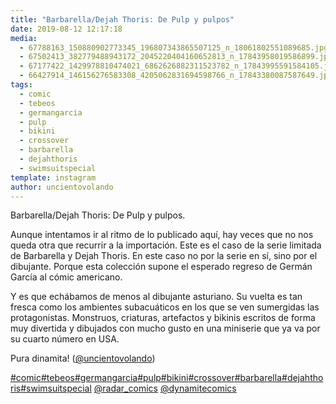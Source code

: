 ```yaml
---
title: "Barbarella/Dejah Thoris: De Pulp y pulpos"
date: 2019-08-12 12:17:18
media: 
  - 67788163_150880902773345_196807343865507125_n_18061802551089685.jpg
  - 67502413_382779488943172_2045220404160652813_n_17843958019586899.jpg
  - 67177422_1429978810474021_6862626882311523782_n_17843995591584105.jpg
  - 66427914_146156276583308_4205062831694598766_n_17843380087587649.jpg
tags: 
  - comic
  - tebeos
  - germangarcia
  - pulp
  - bikini
  - crossover
  - barbarella
  - dejahthoris
  - swimsuitspecial
template: instagram
author: uncientovolando
---
```


Barbarella/Dejah Thoris: De Pulp y pulpos.

Aunque intentamos ir al ritmo de lo publicado aquí, hay veces que no nos queda otra que recurrir a la importación. Este es el caso de la serie limitada de Barbarella y Dejah Thoris. En este caso no por la serie en sí, sino por el dibujante. Porque esta colección supone el esperado regreso de Germán García al cómic americano.

Y es que echábamos de menos al dibujante asturiano. Su vuelta es tan fresca como los ambientes subacuáticos en los que se ven sumergidas las protagonistas. Monstruos, criaturas, artefactos y bikinis escritos de forma muy divertida y dibujados con mucho gusto en una miniserie que ya va por su cuarto número en USA.

Pura dinamita! ([@uncientovolando](https://instagram.com/uncientovolando))

[#comic](/tags/comic)[#tebeos](/tags/tebeos)[#germangarcia](/tags/germangarcia)[#pulp](/tags/pulp)[#bikini](/tags/bikini)[#crossover](/tags/crossover)[#barbarella](/tags/barbarella)[#dejahthoris](/tags/dejahthoris)[#swimsuitspecial](/tags/swimsuitspecial) [@radar_comics](https://instagram.com/radar_comics) [@dynamitecomics](https://instagram.com/dynamitecomics)
